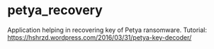 # petya_recovery
Application helping in recovering key of Petya ransomware.
Tutorial: https://hshrzd.wordpress.com/2016/03/31/petya-key-decoder/
